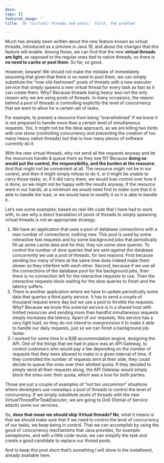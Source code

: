 ```yaml
---
date: 
tags: []
featured_image: ''
title: 'On (virtual) threads and pools:  First, the problem'

---
```

Much has already been written about the new feature known as virtual threads, introduced as a preview in Java 19, and about the changes that this feature will enable. Among those, we can find that the new **virtual threads are light**, as opposed to the regular ones tied to native threads, so there is **no need to cache or pool them**. So far, so good.

However, beware! We should not make the mistake of immediately assuming that given that there is no need to pool them, we can simply substitute the “now old-fashioned” pools of threads with a new executor service that simply spawns a new virtual thread for every task as fast as it can create them. Why? Because threads being heavy was not the only reason why we are using pools of threads. In many occasions, the reason behind a pool of threads is controlling explicitly the level of concurrency that we want to allow for a certain set of tasks.

For example, to prevent a resource from being “overwhelmed” if we know it is not prepared to handle more than a certain level of simultaneous requests. Yes, it might not be the ideal approach, as we are killing two birds with one stone (controlling concurrency and preventing the creation of too many heavy native threads) but that is how many pieces of software currently do it.

With the new virtual threads, why not send all the requests anyway and let the resources handle & queue them as they see fit? Because **doing so would put the control, the responsibility, and the burden at the resource**. And that might not be convenient at all. The resource might not be in our control, and then it might simply refuse to do it, or it might be unable to carry those tasks; or, if it did carry them, we would lose control over how it is done, so we might not be happy with the results anyway. If the resource were in our hands, at a minimum we would need first to make sure that it is able to handle the load, or we would have to modify it so it is able to handle it.

Let’s see some examples, based on real-life code that I have had to work with, to see why a direct translation of pools of threads to simply spawning virtual threads is not an appropriate strategy.

1. We have an application that uses a pool of database connections with a max number of connections: nothing new. This pool is used by some interactive fast requests and by some background jobs that periodically fill up some cache data and for that, they run some slow queries. To control the number of slow queries that are sent against the database concurrently we use a pool of threads, for two reasons: First because sending too many of them at the same time does indeed make them slower as they interfere with each other. Second, because if we use all the connections of the database pool for the background jobs, then there is no connection left for the interactive requests to use. Then the interactive requests block waiting for the slow queries to finish and the latency suffers.
2. There is another application where we have to update periodically some data that queries a third party service. It has to send a couple of thousand request every day but we use a pool to throttle the requests. Why? Because we know this external service is in a shared host with limited resources and sending more than handful simultaneous requests simply increases the latency. Apart of our requests, this service has a very light load, so they do not intend to overprovision it to make it able to handle our daily requests, just so we can finish a background job faster.
3. I worked for some time in a B2B accommodation engine, designing the API. One of the things that we had in place was an API Gateway, to control customers who would pay a fee depending on the number of requests that they were allowed to make in a given interval of time. If they controlled the number of requests sent at their side, they could decide to queue the ones over their allotted quota. If they decided to simply send all their requests along, the API Gateway would simply block the ones over their quota, which was a loss for both parties.

Those are just a couple of examples of “not too uncommon” situations where developers use nowadays a pool of threads to control the level of concurrency. If we simply substitute pools of threads with the new _VirtualThreadPerTaskExecutor_, we are going to _DoS_ (Denial of Service attack) some our services.

So, **does that mean we should skip Virtual threads? No**, what it means is that we should make sure that if we need to control the level of concurrency of our tasks, we keep being in control. That we can accomplish by using the good ol’ concurrency mechanisms that Java provides, for example: semaphores, and with a little code reuse, we can simplify the task and create a good candidate to replace our thread pools.

And to keep this post short that’s something I will show in the installment, already available here.